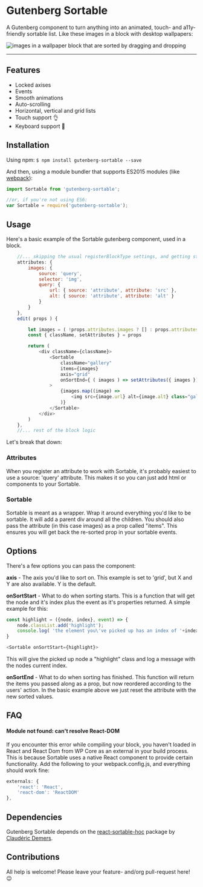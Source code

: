 # Gutenberg Sortable
A Gutenberg component to turn anything into an animated, touch- and a11y-friendly sortable list. 
Like these images in a block with desktop wallpapers:

![images in a wallpaper block that are sorted by dragging and dropping](http://staging.lucp.nl/static/gutenberg-sortable.gif)

---

## Features

- Locked axises
- Events
- Smooth animations
- Auto-scrolling
- Horizontal, vertical and grid lists
- Touch support 👌
- Keyboard support 💪


## Installation

Using npm:
`$ npm install gutenberg-sortable --save`

And then, using a module bundler that supports ES2015 modules (like [webpack](https://webpack.js.org/)):
```javascript
import Sortable from 'gutenberg-sortable';

//or, if you're not using ES6:
var Sortable = require('gutenberg-sortable');
```


## Usage

Here's a basic example of the Sortable gutenberg component, used in a block.
```javascript
    //... skipping the usual registerBlockType settings, and getting straight to the attributes:
    attributes: {
        images: {
            source: 'query',
            selector: 'img',
            query: {
                url: { source: 'attribute', attribute: 'src' },
                alt: { source: 'attribute', attribute: 'alt' }
            }
        }
    },
    edit( props ) {

        let images = ( !props.attributes.images ? [] : props.attributes.images );
        const { className, setAttributes } = props

        return (
            <div className={className}>
                <Sortable
                    className="gallery"
                    items={images}
                    axis="grid"
                    onSortEnd={ ( images ) => setAttributes({ images }) }
                >
                    {images.map((image) =>
                        <img src={image.url} alt={image.alt} class="gallery-image" />
                    )}
                </Sortable>
            </div>
        )
    },
    //... rest of the block logic
```

Let's break that down:

### Attributes
When you register an attribute to work with Sortable, it's probably easiest to use a source: 'query' attribute. This makes it so you can just add html or components to your Sortable.

### Sortable 
Sortable is meant as a wrapper. Wrap it around everything you'd like to be sortable. It will add a parent div around all the children. You should also pass the attribute (in this case images) as a prop called "items". This ensures you will get back the re-sorted prop in your sortable events.


## Options

There's a few options you can pass the component:

**axis** - The axis you'd like to sort on. This example is set to 'grid', but X and Y are also available. Y is the default.

**onSortStart** - What to do when sorting starts. This is a function that will get the node and it's index plus the event as it's properties returned. A simple example for this:
```javascript
const highlight = ({node, index}, event) => {
    node.classList.add('highlight');
    console.log( 'the element you\'ve picked up has an index of '+index );
}

<Sortable onSortStart={highlight}>
```
This will give the picked up node a "highlight" class and log a message with the nodes current index.


**onSortEnd** - What to do when sorting has finished. This function will return the items you passed along as a prop, but now reordered according to the users' action. In the basic example above we just reset the attribute with the new sorted values.

## FAQ

#### Module not found: can't resolve React-DOM
If you encounter this error while compiling your block, you haven't loaded in React and React Dom from WP Core as an external in your build process. This is because Sortable uses a native React component to provide certain functionality. 
Add the following to your webpack.config.js, and everything should work fine:

```javascript
externals: {
    'react': 'React',
    'react-dom': 'ReactDOM'
},
```


## Dependencies

Gutenberg Sortable depends on the [react-sortable-hoc](https://github.com/clauderic/react-sortable-hoc) package by [Claudéric Demers](https://github.com/clauderic).


## Contributions

All help is welcome! Please leave your feature- and/org pull-request here! 😉